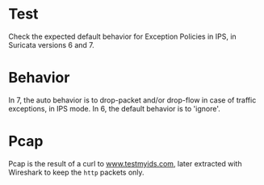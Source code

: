 # Test

Check the expected default behavior for Exception Policies in IPS, in Suricata
versions 6 and 7.

# Behavior

In 7, the auto behavior is to drop-packet and/or drop-flow in case of traffic
exceptions, in IPS mode. In 6, the default behavior is to 'ignore'.

# Pcap

Pcap is the result of a curl to www.testmyids.com, later extracted with
Wireshark to keep the ``http`` packets only.
